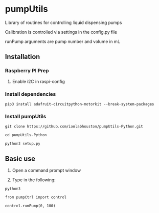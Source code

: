 # pumpUtils
Library of routines for controlling liquid dispensing pumps

Calibration is controlled via settings in the config.py file

runPump arguments are pump number and volume in mL


## Installation

### Raspberry PI Prep
1. Enable i2C in raspi-config

### Install dependencies

`pip3 install adafruit-circuitpython-motorkit --break-system-packages`

### Install pumpUtils

`git clone https://github.com/ionlabhouston/pumpUtils-Python.git`

`cd pumpUtils-Python`

`python3 setup.py`


## Basic use

1. Open a command prompt window

2. Type in the following:

`python3`

`from pumpCtrl import control`

`control.runPump(0, 100)`
